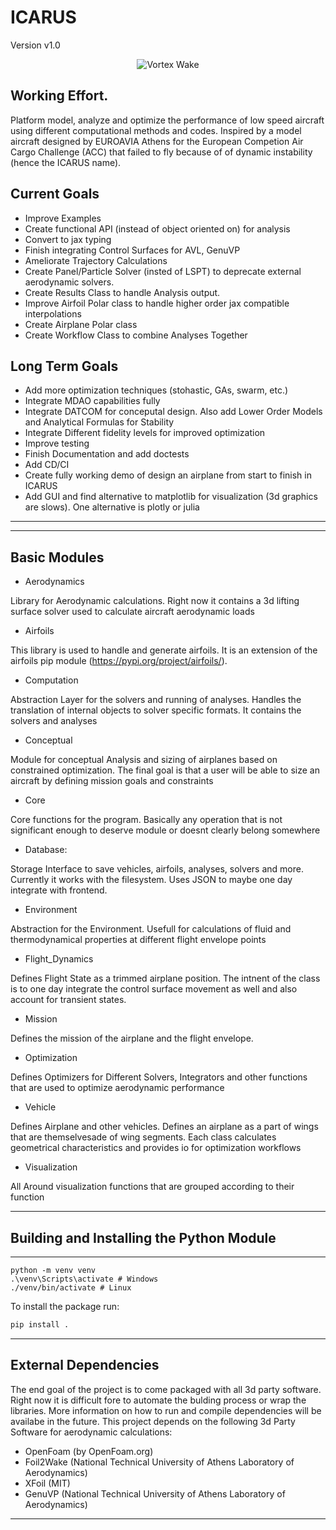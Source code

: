# ICARUS
Version v1.0
<p align="center">
  <img src="https://github.com/user-attachments/assets/5bbbd72c-0046-4b50-85b0-facba5348f80" alt="Vortex Wake">
</p>

## Working Effort.
Platform model, analyze and optimize the performance of low speed aircraft using different computational methods and codes. Inspired by a model aircraft designed by EUROAVIA Athens for the European Competion Air Cargo Challenge (ACC) that failed to fly because of of dynamic instability (hence the ICARUS name).

## Current Goals

- Improve Examples
- Create functional API (instead of object oriented on) for analysis
- Convert to jax typing
- Finish integrating Control Surfaces for AVL, GenuVP
- Ameliorate Trajectory Calculations
- Create Panel/Particle Solver (insted of LSPT) to deprecate external aerodynamic solvers.
- Create Results Class to handle Analysis output.
- Improve Airfoil Polar class to handle higher order jax compatible interpolations
- Create Airplane Polar class
- Create Workflow Class to combine Analyses Together

## Long Term Goals
- Add more optimization techniques (stohastic, GAs, swarm, etc.)
- Integrate MDAO capabilities fully
- Integrate DATCOM for conceputal design. Also add Lower Order Models and Analytical Formulas for Stability
- Integrate Different fidelity levels for improved optimization
- Improve testing
- Finish Documentation and add doctests
- Add CD/CI
- Create fully working demo of design an airplane from start to finish in ICARUS
- Add GUI and find alternative to matplotlib for visualization (3d graphics are slows). One alternative is plotly or julia

---



---

## Basic Modules

- Aerodynamics

Library for Aerodynamic calculations. Right now it contains a 3d lifting surface solver used to calculate aircraft aerodynamic loads

- Airfoils

This library is used to handle and generate airfoils. It is an extension of the airfoils pip module (https://pypi.org/project/airfoils/).

- Computation

Abstraction Layer for the solvers and running of analyses. Handles the translation of internal objects to solver specific formats. It contains the solvers and analyses

- Conceptual

Module for conceptual Analysis and sizing of airplanes based on constrained optimization. The final goal is that a user will be able to size an aircraft by defining mission goals and constraints

- Core

Core functions for the program. Basically any operation that is not significant enough to deserve module or doesnt clearly belong somewhere

- Database:

Storage Interface to save vehicles, airfoils, analyses, solvers and more. Currently it works with the filesystem. Uses JSON to maybe one day integrate with frontend.

- Environment

Abstraction for the Environment. Usefull for calculations of fluid and thermodynamical properties at different flight envelope points

- Flight_Dynamics

Defines Flight State as a trimmed airplane position. The intnent of the class is to one day integrate the control surface movement as well and also account for transient states.

- Mission

Defines the mission of the airplane and the flight envelope.

- Optimization

Defines Optimizers for Different Solvers, Integrators and other functions that are used to optimize aerodynamic performance

- Vehicle

Defines Airplane and other vehicles. Defines an airplane as a part of wings that are themselvesade of wing segments. Each class calculates geometrical characteristics and provides io for optimization workflows


- Visualization

All Around visualization functions that are grouped according to their function


---

## Building and Installing the Python Module
-----------------------------------------
```
python -m venv venv
.\venv\Scripts\activate # Windows
./venv/bin/activate # Linux
```

To install the package run:
```bash
pip install .
```
---

## External Dependencies
The end goal of the project is to come packaged with all 3d party software. Right now it is difficult fore to automate the bulding process or wrap the libraries.
More information on how to run and compile dependencies will be availabe in the future. This project depends on the following 3d Party Software for aerodynamic calculations:

- OpenFoam (by OpenFoam.org)
- Foil2Wake (National Technical University of Athens Laboratory of Aerodynamics)
- XFoil (MIT)
- GenuVP (National Technical University of Athens Laboratory of Aerodynamics)

---
